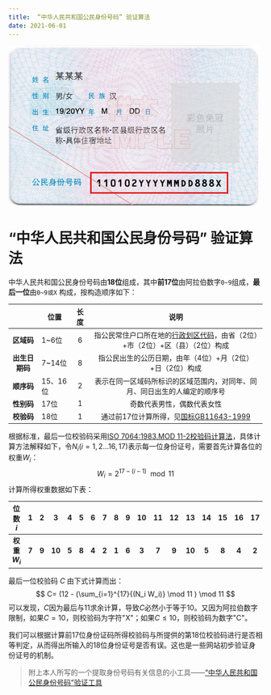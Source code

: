 ```yaml
---
title:  “中华人民共和国公民身份号码” 验证算法
date: 2021-06-01
---
```


![](https://raw.githubusercontent.com/smilelc3/blog/main/images/“中华人民共和国公民身份号码”%20验证算法/The_People's_Republic_of_China_resident_identity_card_(SAMPLE).png)

# “中华人民共和国公民身份号码” 验证算法

中华人民共和国公民身份号码由**18位**组成，其中**前17位**由阿拉伯数字`0~9`组成，**最后一位**由`0~9或X` 构成，按构造顺序如下：

|                | 位置     | 长度 |                             说明                             |
| :------------: | -------- | :--: | :----------------------------------------------------------: |
|   **区域码**   | 1~6位    |  6   | 指公民常住户口所在地的[行政划区代码](http://www.mca.gov.cn/article/sj/xzqh/)，由省（2位）+市（2位）+区（县）（2位）构成 |
| **出生日期码** | 7~14位   |  8   |  指公民出生的公历日期，由年（4位）+月（2位）+日（2位）构成   |
|   **顺序码**   | 15、16位 |  2   | 表示在同一区域码所标识的区域范围内，对同年、同月、同日出生的人编定的顺序号 |
|   **性别码**   | 17位     |  1   |                  奇数代表男性，偶数代表女性                  |
|   **校验码**   | 18位     |  1   | 通过前17位计算所得，见[国标GB11643-1999](http://www.gb688.cn/bzgk/gb/newGbInfo?hcno=080D6FBF2BB468F9007657F26D60013E) |

根据标准，最后一位校验码采用[ISO 7064:1983.MOD 11-2校验码计算法](https://zh.wikipedia.org/wiki/%E6%A0%A1%E9%AA%8C%E7%A0%81)，具体计算方法解释如下，令$N_i (i=1,2...16,17)$表示每一位身份证号，需要首先计算各位的权重$W_i$：
$$
W_i = 2^{17-(i-1)} \mod 11
$$
计算所得权重数据如下表：

|  **位数$i$**  | **1** | **2** | **3**  | **4** | **5** | **6** | **7** | **8** | **9** | **10** | **11** | **12** | **13** | **14** | **15** | **16** | **17** |
| :-----------: | :---: | :---: | :----: | :---: | :---: | :---: | :---: | :---: | :---: | :----: | :----: | :----: | :----: | :----: | :----: | :----: | :----: |
| **权重$W_i$** | **7** | **9** | **10** | **5** | **8** | **4** | **2** | **1** | **6** | **3**  | **7**  | **9**  | **10** | **5**  | **8**  | **4**  | **2**  |

 

最后一位校验码 $C$ 由下式计算而出：
$$
C= (12 - (\sum_{i=1}^{17}{(N_i W_i)} \mod 11 ) \mod 11
$$
可以发现，$C$因为最后与$11$求余计算，导致$C$必然小于等于$10$。又因为阿拉伯数字限制，如果$C=10$，则校验码为字符"X"；如果$C \leq 10$，则校验码为数字"C"。

我们可以根据计算前17位身份证码所得校验码与所提供的第18位校验码进行是否相等判定，从而得出所输入的18位身份证号是否有误。这也是一些网站初步验证身份证号的机制。

> 附上本人所写的一个提取身份号码有关信息的小工具——[“中华人民共和国公民身份号码”验证工具](https://github.com/smilelc3/ChinaIdNumberCheck)
